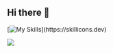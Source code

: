 ## Hi there 👋

[![My Skills](https://skillicons.dev/icons?i=unity,py,html,css,js,react,typescript,vite,)](https://skillicons.dev)


![](https://komarev.com/ghpvc/?username=Kousei-Mochizuki&color=blue&style=flat-square)



<!--
**Kousei-Mochizuki/Kousei-Mochizuki** is a ✨ _special_ ✨ repository because its `README.md` (this file) appears on your GitHub profile.

Here are some ideas to get you started:

- 🔭 I’m currently working on ...
- 🌱 I’m currently learning ...
- 👯 I’m looking to collaborate on ...
- 🤔 I’m looking for help with ...
- 💬 Ask me about ...
- 📫 How to reach me: ...
- 😄 Pronouns: ...
- ⚡ Fun fact: ...
-->
